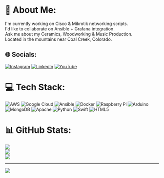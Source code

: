 # 💫 About Me:
I'm currently working on Cisco & Mikrotik networking scripts.<br>I'd like to collaborate on Ansible + Grafana integration.<br>Ask me about my Ceramics, Woodworking & Music Production.<br>Located in the mountains near Coal Creek, Colorado.


## 🌐 Socials:
[![Instagram](https://img.shields.io/badge/Instagram-%23E4405F.svg?logo=Instagram&logoColor=white)](https://instagram.com/birddogstudios) [![LinkedIn](https://img.shields.io/badge/LinkedIn-%230077B5.svg?logo=linkedin&logoColor=white)](https://linkedin.com/in/birddogstudios) [![YouTube](https://img.shields.io/badge/YouTube-%23FF0000.svg?logo=YouTube&logoColor=white)](https://youtube.com/@birddogstudios) 

# 💻 Tech Stack:
![AWS](https://img.shields.io/badge/AWS-%23FF9900.svg?style=for-the-badge&logo=amazon-aws&logoColor=white) ![Google Cloud](https://img.shields.io/badge/Google%20Cloud-%234285F4.svg?style=for-the-badge&logo=google-cloud&logoColor=white) ![Ansible](https://img.shields.io/badge/ansible-%231A1918.svg?style=for-the-badge&logo=ansible&logoColor=white) ![Docker](https://img.shields.io/badge/docker-%230db7ed.svg?style=for-the-badge&logo=docker&logoColor=white) ![Raspberry Pi](https://img.shields.io/badge/-RaspberryPi-C51A4A?style=for-the-badge&logo=Raspberry-Pi) ![Arduino](https://img.shields.io/badge/-Arduino-00979D?style=for-the-badge&logo=Arduino&logoColor=white) ![MongoDB](https://img.shields.io/badge/MongoDB-%234ea94b.svg?style=for-the-badge&logo=mongodb&logoColor=white) ![Apache](https://img.shields.io/badge/apache-%23D42029.svg?style=for-the-badge&logo=apache&logoColor=white) ![Python](https://img.shields.io/badge/python-3670A0?style=for-the-badge&logo=python&logoColor=ffdd54) ![Swift](https://img.shields.io/badge/swift-F54A2A?style=for-the-badge&logo=swift&logoColor=white) ![HTML5](https://img.shields.io/badge/html5-%23E34F26.svg?style=for-the-badge&logo=html5&logoColor=white)
# 📊 GitHub Stats:
![](https://github-readme-stats.vercel.app/api?username=birddogstudios&theme=prussian&hide_border=false&include_all_commits=false&count_private=false)<br/>
![](https://github-readme-streak-stats.herokuapp.com/?user=birddogstudios&theme=prussian&hide_border=false)<br/>
![](https://github-readme-stats.vercel.app/api/top-langs/?username=birddogstudios&theme=prussian&hide_border=false&include_all_commits=false&count_private=false&layout=compact)

---
[![](https://visitcount.itsvg.in/api?id=birddogstudios&icon=0&color=0)](https://visitcount.itsvg.in)

<!-- Proudly created with GPRM ( https://gprm.itsvg.in ) -->
